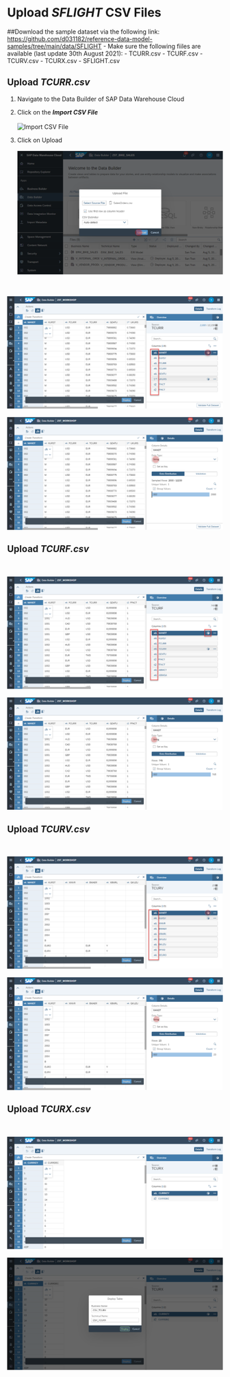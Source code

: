 # Upload <i>SFLIGHT</i> CSV Files

##Download the sample dataset via the following link:
https://github.com/d031182/reference-data-model-samples/tree/main/data/SFLIGHT
    - Make sure the following fiiles are available (last update 30th August 2021):
        - TCURR.csv
        - TCURF.csv
        - TCURV.csv
        - TCURX.csv
        - SFLIGHT.csv

       

## Upload <i>TCURR.csv</i>


        
1. Navigate to the Data Builder of SAP Data Warehouse Cloud
2. Click on the <b><i>Import CSV File</i></b>
  <br><br>![Import CSV File](../../images/ImportCSVFile_2.png)
  
  
3. Click on Upload
  <br><br>![Import CSV File](../images/ImportCSVFile_3.png)
  
<br><br>![](../images/create_tcurr_01.png)
<br><br>![](/exercises/ex2/images/create_tcurr_02.png)


## Upload <i>TCURF.csv</i>
<br><br>![](/exercises/ex2/images/create_tcurf_01.png)
<br><br>![](/exercises/ex2/images/create_tcurf_02.png)

## Upload <i>TCURV.csv</i>
<br><br>![](/exercises/ex2/images/create_tcurv_01.png)
<br><br>![](/exercises/ex2/images/create_tcurv_02.png)
        
        
## Upload <i>TCURX.csv</i>
<br><br>![](/exercises/ex2/images/create_tcurx_01.png)
<br><br>![](/exercises/ex2/images/create_tcurx_02.png)
